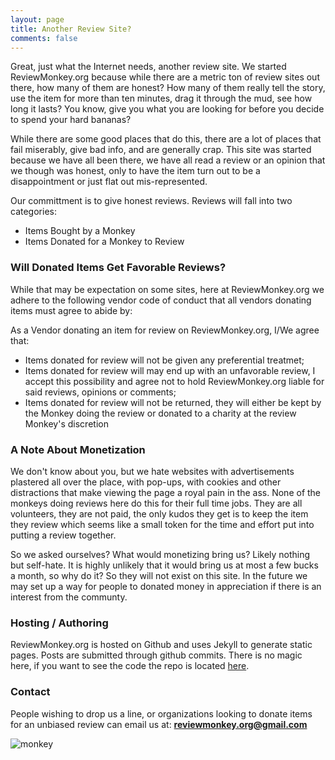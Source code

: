 ```yaml
---
layout: page
title: Another Review Site?
comments: false
---
```

Great, just what the Internet needs, another review site. We started ReviewMonkey.org because while there are a metric ton of review sites out there, how many of them are honest? How many of them really tell the story, use the item for more than ten minutes, drag it through the mud, see how long it lasts? You know, give you what you are looking for before you decide to spend your hard bananas? 

While there are some good places that do this, there are a lot of places that fail miserably, give bad info, and are generally crap.  This site was started because we have all been there, we have all read a review or an opinion that we though was honest, only to have the item turn out to be a disappointment or just flat out mis-represented.

Our committment is to give honest reviews.  Reviews will fall into two categories:

- Items Bought by a Monkey
- Items Donated for a Monkey to Review

### Will Donated Items Get Favorable Reviews?

While that may be expectation on some sites, here at ReviewMonkey.org we adhere to the following vendor code of conduct that all vendors donating items must agree to abide by:

As a Vendor donating an item for review on ReviewMonkey.org, I/We agree that:

* Items donated for review will not be given any preferential treatmet;
* Items donated for review will may end up with an unfavorable review, I accept this possibility and agree not to hold ReviewMonkey.org liable for said reviews, opinions or comments;
* Items donated for review will not be returned, they will either be kept by the Monkey doing the review or donated to a charity at the review Monkey's discretion

### A Note About Monetization

We don't know about you, but we hate websites with advertisements plastered all over the place, with pop-ups, with cookies and other distractions that make viewing the page a royal pain in the ass. None of the monkeys doing reviews here do this for their full time jobs. They are all volunteers, they are not paid, the only kudos they get is to keep the item they review which seems like a small token for the time and effort put into putting a review together.

So we asked ourselves? What would monetizing bring us? Likely nothing but self-hate.  It is highly unlikely that it would bring us at most a few bucks a month, so why do it?  So they will not exist on this site.  In the future we may set up a way for people to donated money in appreciation if there is an interest from the communty.

### Hosting / Authoring

ReviewMonkey.org is hosted on Github and uses Jekyll to generate static pages.  Posts are submitted through github commits.  There is no magic here, if you want to see the code the repo is located [here](https://github.com/stvlange/reviewmonkey.org).

### Contact

People wishing to drop us a line, or organizations looking to donate items for an unbiased review can email us at: **reviewmonkey.org@gmail.com**

![monkey]({{site.baseurl}}/assets/images/monkey-jonny-doomsday.png) <!-- {: .shadow} -->


